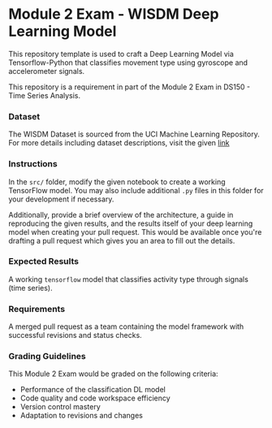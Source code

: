# Module 2 Exam - WISDM Deep Learning Model
This repository template is used to craft a Deep Learning Model via Tensorflow-Python that classifies movement type using gyroscope and accelerometer signals.

This repository is a requirement in part of the Module 2 Exam in DS150 - Time Series Analysis.

### Dataset
The WISDM Dataset is sourced from the UCI Machine Learning Repository. For more details including dataset descriptions, visit the given [link](https://archive.ics.uci.edu/dataset/507/wisdm+smartphone+and+smartwatch+activity+and+biometrics+dataset)

### Instructions
In the `src/` folder, modify the given notebook to create a working TensorFlow model. You may also include additional `.py` files in this folder for your development if necessary.

Additionally, provide a brief overview of the architecture, a guide in reproducing the given results, and the results itself of your deep learning model when creating your pull request. This would be available once you're drafting a pull request which gives you an area to fill out the details.

### Expected Results
A working `tensorflow` model that classifies activity type through signals (time series).

### Requirements
A merged pull request as a team containing the model framework with successful revisions and status checks.

### Grading Guidelines
This Module 2 Exam would be graded on the following criteria:
- Performance of the classification DL model
- Code quality and code workspace efficiency
- Version control mastery
- Adaptation to revisions and changes
